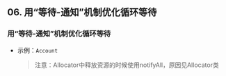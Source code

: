 ## 06. 用“等待-通知”机制优化循环等待

### 用“等待-通知”机制优化循环等待

  - 示例：`Account`
  
    > 注意：Allocator中释放资源的时候使用notifyAll，原因见Allocator类
 

